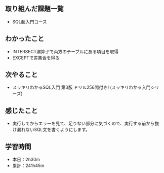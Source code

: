## 取り組んだ課題一覧
- SQL超入門コース
## わかったこと
- INTERSECT演算子で両方のテーブルにある項目を取得
- EXCEPTで差集合を得る
## 次やること
- スッキリわかるSQL入門 第3版 ドリル256問付き! (スッキリわかる入門シリーズ)
## 感じたこと
- 実行してからエラーを見て、足りない部分に気づくので、実行する前から抜け漏れないSQL文を書くようにします。
## 学習時間
- 本日：2h30m
- 累計：241h45m
